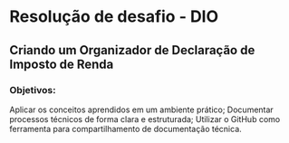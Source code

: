 # Resolução de desafio - DIO

## Criando um Organizador de Declaração de Imposto de Renda


### Objetivos:
Aplicar os conceitos aprendidos em um ambiente prático;
Documentar processos técnicos de forma clara e estruturada; 
Utilizar o GitHub como ferramenta para compartilhamento de documentação técnica. 